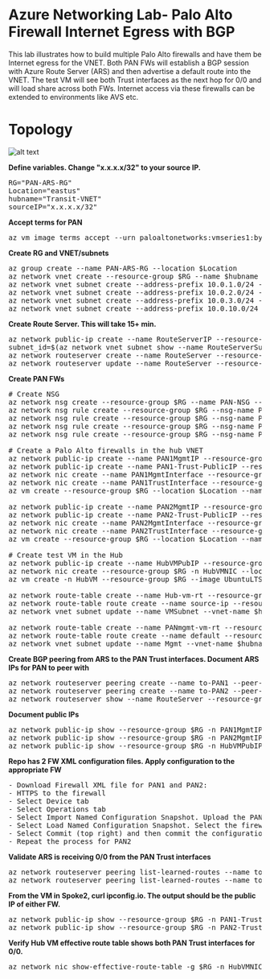 # Azure Networking Lab- Palo Alto Firewall Internet Egress with BGP

This lab illustrates how to build multiple Palo Alto firewalls and have them be Internet egress for the VNET. Both PAN FWs will establish a BGP session with Azure Route Server (ARS) and then advertise a default route into the VNET. The test VM will see both Trust interfaces as the next hop for 0/0 and will load share across both FWs. Internet access via these firewalls can be extended to environments like AVS etc.
# Topology
![alt text](https://github.com/jwrightazure/lab/blob/master/images/PAN-ARS-Topo.png)

**Define variables. Change "x.x.x.x/32" to your source IP.**
<pre lang="...">
RG="PAN-ARS-RG"
Location="eastus"
hubname="Transit-VNET"
sourceIP="x.x.x.x/32"
</pre>

**Accept terms for PAN**
<pre lang="...">
az vm image terms accept --urn paloaltonetworks:vmseries1:byol:latest
</pre>

**Create RG and VNET/subnets**
<pre lang="...">
az group create --name PAN-ARS-RG --location $Location
az network vnet create --resource-group $RG --name $hubname --location $Location --address-prefixes 10.0.0.0/16 --subnet-name GatewaySubnet --subnet-prefix 10.0.0.0/24
az network vnet subnet create --address-prefix 10.0.1.0/24 --name VMSubnet --resource-group $RG --vnet-name $hubname
az network vnet subnet create --address-prefix 10.0.2.0/24 --name FirewallSubnet --resource-group $RG --vnet-name $hubname
az network vnet subnet create --address-prefix 10.0.3.0/24 --name Mgmt --resource-group $RG --vnet-name $hubname
az network vnet subnet create --address-prefix 10.0.10.0/24 --name RouteServerSubnet --resource-group $RG --vnet-name $hubname
</pre>

**Create Route Server. This will take 15+ min.**
<pre lang="...">
az network public-ip create --name RouteServerIP --resource-group $RG --version IPv4 --sku Standard --location $Location
subnet_id=$(az network vnet subnet show --name RouteServerSubnet --resource-group $RG --vnet-name Transit-VNET --query id -o tsv) 
az network routeserver create --name RouteServer --resource-group $RG --hosted-subnet $subnet_id --public-ip-address RouteServerIP --location $Location
az network routeserver update --name RouteServer --resource-group $RG --allow-b2b-traffic true
</pre>

**Create PAN FWs**
<pre lang="...">
# Create NSG
az network nsg create --resource-group $RG --name PAN-NSG --location $Location
az network nsg rule create --resource-group $RG --nsg-name PAN-NSG --name PAN-NSG --access Allow --protocol "*" --direction Inbound --priority 100 --source-address-prefix 10.0.0.0/8 --source-port-range "*" --destination-address-prefix "*" --destination-port-range "*"
az network nsg rule create --resource-group $RG --nsg-name PAN-NSG --name SSH --access Allow --protocol "TCP" --direction Inbound --priority 200 --source-address-prefix "*" --source-port-range "*" --destination-address-prefix "*" --destination-port-range "22"
az network nsg rule create --resource-group $RG --nsg-name PAN-NSG --name HTTPS --access Allow --protocol "TCP" --direction Inbound --priority 300 --source-address-prefix "*" --source-port-range "*" --destination-address-prefix "*" --destination-port-range "443"
az network nsg rule create --resource-group $RG --nsg-name PAN-NSG --name Azure --access Allow --protocol "*" --direction Inbound --priority 400 --source-address-prefix AzureCloud.EastUS --source-port-range "*" --destination-address-prefix "*" --destination-port-range "*"

# Create a Palo Alto firewalls in the hub VNET
az network public-ip create --name PAN1MgmtIP --resource-group $RG --idle-timeout 30 --sku Standard
az network public-ip create --name PAN1-Trust-PublicIP --resource-group $RG --idle-timeout 30 --sku Standard
az network nic create --name PAN1MgmtInterface --resource-group $RG --subnet Mgmt --vnet-name $hubname --public-ip-address PAN1MgmtIP --private-ip-address 10.0.3.4 --ip-forwarding true --network-security-group PAN-NSG
az network nic create --name PAN1TrustInterface --resource-group $RG --subnet FirewallSubnet --vnet-name $hubname --private-ip-address 10.0.2.4 --ip-forwarding true --network-security-group PAN-NSG --public-ip-address PAN1-Trust-PublicIP 
az vm create --resource-group $RG --location $Location --name PAN1 --size Standard_D3_v2 --nics PAN1MgmtInterface PAN1TrustInterface  --image paloaltonetworks:vmseries1:byol:latest --admin-username azureuser --admin-password Msft123Msft123 --no-wait

az network public-ip create --name PAN2MgmtIP --resource-group $RG --idle-timeout 30 --sku Standard
az network public-ip create --name PAN2-Trust-PublicIP --resource-group $RG --idle-timeout 30 --sku Standard
az network nic create --name PAN2MgmtInterface --resource-group $RG --subnet Mgmt --vnet-name $hubname --public-ip-address PAN2MgmtIP --private-ip-address 10.0.3.5 --ip-forwarding true --network-security-group PAN-NSG
az network nic create --name PAN2TrustInterface --resource-group $RG --subnet FirewallSubnet --vnet-name $hubname --private-ip-address 10.0.2.5 --ip-forwarding true --network-security-group PAN-NSG --public-ip-address PAN2-Trust-PublicIP 
az vm create --resource-group $RG --location $Location --name PAN2 --size Standard_D3_v2 --nics PAN2MgmtInterface PAN2TrustInterface  --image paloaltonetworks:vmseries1:byol:latest --admin-username azureuser --admin-password Msft123Msft123 --no-wait

# Create test VM in the Hub
az network public-ip create --name HubVMPubIP --resource-group $RG --location $Location --allocation-method Dynamic
az network nic create --resource-group $RG -n HubVMNIC --location $Location --subnet VMSubnet --private-ip-address 10.0.1.4 --vnet-name $hubname --public-ip-address HubVMPubIP --ip-forwarding true
az vm create -n HubVM --resource-group $RG --image UbuntuLTS --admin-username azureuser --admin-password Msft123Msft123 --nics HubVMNIC --no-wait

az network route-table create --name Hub-vm-rt --resource-group $RG
az network route-table route create --name source-ip --resource-group $RG --route-table-name Hub-vm-rt --address-prefix $sourceIP --next-hop-type Internet
az network vnet subnet update --name VMSubnet --vnet-name $hubname --resource-group $RG --route-table Hub-vm-rt

az network route-table create --name PANmgmt-vm-rt --resource-group $RG --disable-bgp-route-propagation true
az network route-table route create --name default --resource-group $RG --route-table-name PANmgmt-vm-rt --address-prefix "0.0.0.0/0" --next-hop-type Internet
az network vnet subnet update --name Mgmt --vnet-name $hubname --resource-group $RG --route-table PANmgmt-vm-rt
</pre>

**Create BGP peering from ARS to the PAN Trust interfaces. Document ARS IPs for PAN to peer with**
<pre lang="...">
az network routeserver peering create --name to-PAN1 --peer-ip 10.0.2.4 --peer-asn 65010 --routeserver RouteServer --resource-group $RG
az network routeserver peering create --name to-PAN2 --peer-ip 10.0.2.5 --peer-asn 65010 --routeserver RouteServer --resource-group $RG
az network routeserver show --name RouteServer --resource-group $RG
</pre>

**Document public IPs**
<pre lang="...">
az network public-ip show --resource-group $RG -n PAN1MgmtIP --query "{address: ipAddress}"
az network public-ip show --resource-group $RG -n PAN2MgmtIP --query "{address: ipAddress}"
az network public-ip show --resource-group $RG -n HubVMPubIP --query "{address: ipAddress}"
</pre>

**Repo has 2 FW XML configuration files. Apply configuration to the appropriate FW**
<pre lang="...">
- Download Firewall XML file for PAN1 and PAN2: 
- HTTPS to the firewall
- Select Device tab
- Select Operations tab
- Select Import Named Configuration Snapshot. Upload the PAN1-BGP-ARS-Final file in this repo to PAN1.
- Select Load Named Configuration Snapshot. Select the firewall XML you previously uploaded.
- Select Commit (top right) and then commit the configuration
- Repeat the process for PAN2
</pre>

**Validate ARS is receiving 0/0 from the PAN Trust interfaces**
<pre lang="...">
az network routeserver peering list-learned-routes --name to-PAN1 --routeserver RouteServer --resource-group $RG
az network routeserver peering list-learned-routes --name to-PAN1 --routeserver RouteServer --resource-group $RG
</pre>

**From the VM in Spoke2, curl ipconfig.io. The output should be the public IP of either FW.**
<pre lang="...">
az network public-ip show --resource-group $RG -n PAN1-Trust-PublicIP --query "{address: ipAddress}"
az network public-ip show --resource-group $RG -n PAN2-Trust-PublicIP --query "{address: ipAddress}"
</pre>

**Verify Hub VM effective route table shows both PAN Trust interfaces for 0/0.**
<pre lang="...">
az network nic show-effective-route-table -g $RG -n HubVMNIC -o table
</pre>
